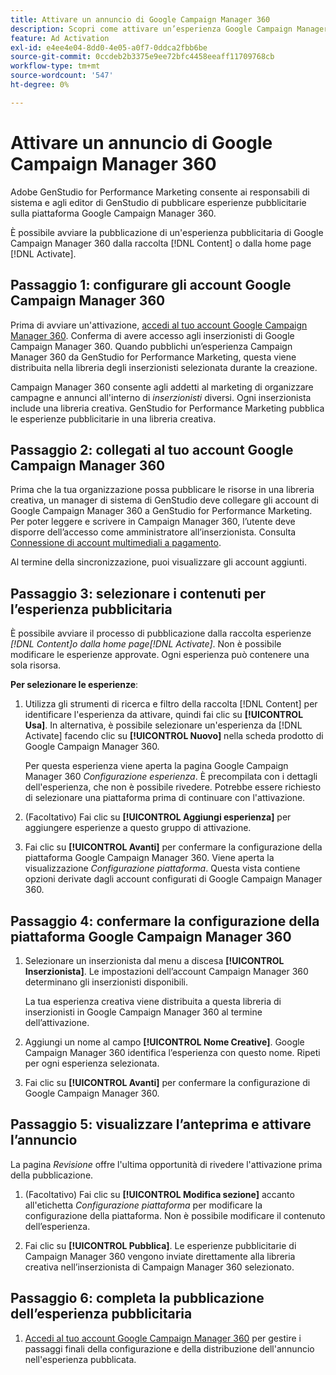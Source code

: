 ```yaml
---
title: Attivare un annuncio di Google Campaign Manager 360
description: Scopri come attivare un’esperienza Google Campaign Manager 360.
feature: Ad Activation
exl-id: e4ee4e04-8dd0-4e05-a0f7-0ddca2fbb6be
source-git-commit: 0ccdeb2b3375e9ee72bfc4458eeaff11709768cb
workflow-type: tm+mt
source-wordcount: '547'
ht-degree: 0%

---
```


# Attivare un annuncio di Google Campaign Manager 360

Adobe GenStudio for Performance Marketing consente ai responsabili di sistema e agli editor di GenStudio di pubblicare esperienze pubblicitarie sulla piattaforma Google Campaign Manager 360.

È possibile avviare la pubblicazione di un&#39;esperienza pubblicitaria di Google Campaign Manager 360 dalla raccolta [!DNL Content] o dalla home page [!DNL Activate].

## Passaggio 1: configurare gli account Google Campaign Manager 360

Prima di avviare un&#39;attivazione, [accedi al tuo account Google Campaign Manager 360](https://campaignmanager.google.com). Conferma di avere accesso agli inserzionisti di Google Campaign Manager 360. Quando pubblichi un’esperienza Campaign Manager 360 da GenStudio for Performance Marketing, questa viene distribuita nella libreria degli inserzionisti selezionata durante la creazione.

Campaign Manager 360 consente agli addetti al marketing di organizzare campagne e annunci all&#39;interno di _inserzionisti_ diversi. Ogni inserzionista include una libreria creativa. GenStudio for Performance Marketing pubblica le esperienze pubblicitarie in una libreria creativa.

## Passaggio 2: collegati al tuo account Google Campaign Manager 360

Prima che la tua organizzazione possa pubblicare le risorse in una libreria creativa, un manager di sistema di GenStudio deve collegare gli account di Google Campaign Manager 360 a GenStudio for Performance Marketing. Per poter leggere e scrivere in Campaign Manager 360, l’utente deve disporre dell’accesso come amministratore all’inserzionista. Consulta [Connessione di account multimediali a pagamento](/help/user-guide/connectors/connect-channel.md).

Al termine della sincronizzazione, puoi visualizzare gli account aggiunti.

## Passaggio 3: selezionare i contenuti per l’esperienza pubblicitaria

È possibile avviare il processo di pubblicazione dalla raccolta esperienze _[!DNL Content]_o dalla home page_[!DNL Activate]_. Non è possibile modificare le esperienze approvate. Ogni esperienza può contenere una sola risorsa.

**Per selezionare le esperienze**:

1. Utilizza gli strumenti di ricerca e filtro della raccolta [!DNL Content] per identificare l&#39;esperienza da attivare, quindi fai clic su **[!UICONTROL Usa]**. In alternativa, è possibile selezionare un&#39;esperienza da [!DNL Activate] facendo clic su **[!UICONTROL Nuovo]** nella scheda prodotto di Google Campaign Manager 360.

   Per questa esperienza viene aperta la pagina Google Campaign Manager 360 _Configurazione esperienza_. È precompilata con i dettagli dell&#39;esperienza, che non è possibile rivedere. Potrebbe essere richiesto di selezionare una piattaforma prima di continuare con l&#39;attivazione.

1. (Facoltativo) Fai clic su **[!UICONTROL Aggiungi esperienza]** per aggiungere esperienze a questo gruppo di attivazione.

1. Fai clic su **[!UICONTROL Avanti]** per confermare la configurazione della piattaforma Google Campaign Manager 360.
Viene aperta la visualizzazione _Configurazione piattaforma_. Questa vista contiene opzioni derivate dagli account configurati di Google Campaign Manager 360.

## Passaggio 4: confermare la configurazione della piattaforma Google Campaign Manager 360

1. Selezionare un inserzionista dal menu a discesa **[!UICONTROL Inserzionista]**. Le impostazioni dell’account Campaign Manager 360 determinano gli inserzionisti disponibili.

   La tua esperienza creativa viene distribuita a questa libreria di inserzionisti in Google Campaign Manager 360 al termine dell’attivazione.

1. Aggiungi un nome al campo **[!UICONTROL Nome Creative]**. Google Campaign Manager 360 identifica l’esperienza con questo nome.
Ripeti per ogni esperienza selezionata.

1. Fai clic su **[!UICONTROL Avanti]** per confermare la configurazione di Google Campaign Manager 360.

## Passaggio 5: visualizzare l’anteprima e attivare l’annuncio

La pagina _Revisione_ offre l&#39;ultima opportunità di rivedere l&#39;attivazione prima della pubblicazione.

1. (Facoltativo) Fai clic su **[!UICONTROL Modifica sezione]** accanto all&#39;etichetta _Configurazione piattaforma_ per modificare la configurazione della piattaforma. Non è possibile modificare il contenuto dell’esperienza.

1. Fai clic su **[!UICONTROL Pubblica]**.
Le esperienze pubblicitarie di Campaign Manager 360 vengono inviate direttamente alla libreria creativa nell’inserzionista di Campaign Manager 360 selezionato.

## Passaggio 6: completa la pubblicazione dell’esperienza pubblicitaria

1. [Accedi al tuo account Google Campaign Manager 360](https://campaignmanager.google.com) per gestire i passaggi finali della configurazione e della distribuzione dell&#39;annuncio nell&#39;esperienza pubblicata.
